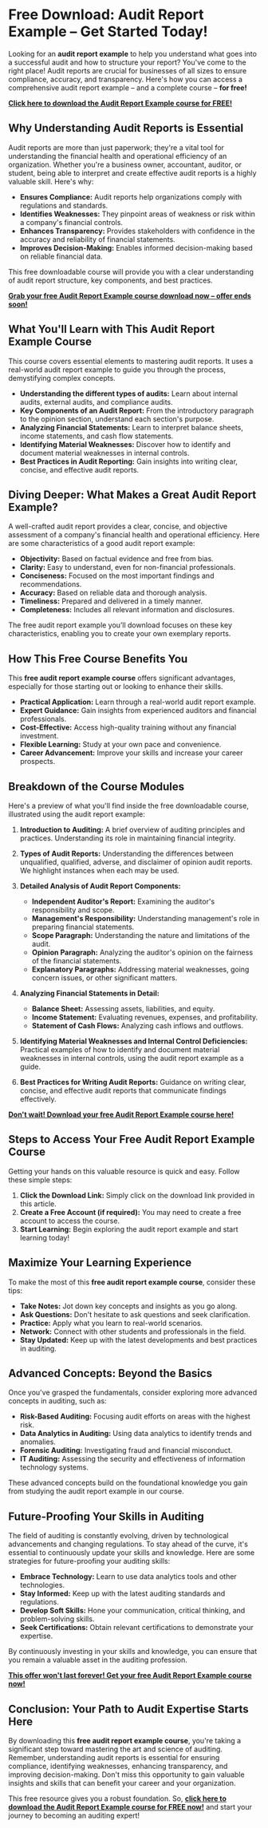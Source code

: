 # Free Download: Audit Report Example – Get Started Today!

Looking for an **audit report example** to help you understand what goes into a successful audit and how to structure your report? You've come to the right place! Audit reports are crucial for businesses of all sizes to ensure compliance, accuracy, and transparency. Here's how you can access a comprehensive audit report example – and a complete course – **for free!**

[**Click here to download the Audit Report Example course for FREE!**](https://udemywork.com/audit-report-example)

## Why Understanding Audit Reports is Essential

Audit reports are more than just paperwork; they're a vital tool for understanding the financial health and operational efficiency of an organization. Whether you're a business owner, accountant, auditor, or student, being able to interpret and create effective audit reports is a highly valuable skill. Here's why:

*   **Ensures Compliance:** Audit reports help organizations comply with regulations and standards.
*   **Identifies Weaknesses:** They pinpoint areas of weakness or risk within a company's financial controls.
*   **Enhances Transparency:** Provides stakeholders with confidence in the accuracy and reliability of financial statements.
*   **Improves Decision-Making:** Enables informed decision-making based on reliable financial data.

This free downloadable course will provide you with a clear understanding of audit report structure, key components, and best practices.

[**Grab your free Audit Report Example course download now – offer ends soon!**](https://udemywork.com/audit-report-example)

## What You'll Learn with This Audit Report Example Course

This course covers essential elements to mastering audit reports. It uses a real-world audit report example to guide you through the process, demystifying complex concepts.

*   **Understanding the different types of audits:** Learn about internal audits, external audits, and compliance audits.
*   **Key Components of an Audit Report:** From the introductory paragraph to the opinion section, understand each section's purpose.
*   **Analyzing Financial Statements:** Learn to interpret balance sheets, income statements, and cash flow statements.
*   **Identifying Material Weaknesses:** Discover how to identify and document material weaknesses in internal controls.
*   **Best Practices in Audit Reporting:** Gain insights into writing clear, concise, and effective audit reports.

## Diving Deeper: What Makes a Great Audit Report Example?

A well-crafted audit report provides a clear, concise, and objective assessment of a company's financial health and operational efficiency. Here are some characteristics of a good audit report example:

*   **Objectivity:** Based on factual evidence and free from bias.
*   **Clarity:** Easy to understand, even for non-financial professionals.
*   **Conciseness:** Focused on the most important findings and recommendations.
*   **Accuracy:** Based on reliable data and thorough analysis.
*   **Timeliness:** Prepared and delivered in a timely manner.
*   **Completeness:** Includes all relevant information and disclosures.

The free audit report example you’ll download focuses on these key characteristics, enabling you to create your own exemplary reports.

## How This Free Course Benefits You

This **free audit report example course** offers significant advantages, especially for those starting out or looking to enhance their skills.

*   **Practical Application:** Learn through a real-world audit report example.
*   **Expert Guidance:** Gain insights from experienced auditors and financial professionals.
*   **Cost-Effective:** Access high-quality training without any financial investment.
*   **Flexible Learning:** Study at your own pace and convenience.
*   **Career Advancement:** Improve your skills and increase your career prospects.

## Breakdown of the Course Modules

Here's a preview of what you'll find inside the free downloadable course, illustrated using the audit report example:

1.  **Introduction to Auditing:**  A brief overview of auditing principles and practices.  Understanding its role in maintaining financial integrity.
2.  **Types of Audit Reports:** Understanding the differences between unqualified, qualified, adverse, and disclaimer of opinion audit reports. We highlight instances when each may be used.
3.  **Detailed Analysis of Audit Report Components:**
    *   **Independent Auditor's Report:** Examining the auditor's responsibility and scope.
    *   **Management's Responsibility:** Understanding management's role in preparing financial statements.
    *   **Scope Paragraph:** Understanding the nature and limitations of the audit.
    *   **Opinion Paragraph:** Analyzing the auditor's opinion on the fairness of the financial statements.
    *   **Explanatory Paragraphs:** Addressing material weaknesses, going concern issues, or other significant matters.
4.  **Analyzing Financial Statements in Detail:**

    *   **Balance Sheet:** Assessing assets, liabilities, and equity.
    *   **Income Statement:** Evaluating revenues, expenses, and profitability.
    *   **Statement of Cash Flows:** Analyzing cash inflows and outflows.
5.  **Identifying Material Weaknesses and Internal Control Deficiencies:**  Practical examples of how to identify and document material weaknesses in internal controls, using the audit report example as a guide.
6.  **Best Practices for Writing Audit Reports:**  Guidance on writing clear, concise, and effective audit reports that communicate findings effectively.

[**Don't wait! Download your free Audit Report Example course here!**](https://udemywork.com/audit-report-example)

## Steps to Access Your Free Audit Report Example Course

Getting your hands on this valuable resource is quick and easy. Follow these simple steps:

1.  **Click the Download Link:** Simply click on the download link provided in this article.
2.  **Create a Free Account (if required):** You may need to create a free account to access the course.
3.  **Start Learning:** Begin exploring the audit report example and start learning today!

## Maximize Your Learning Experience

To make the most of this **free audit report example course**, consider these tips:

*   **Take Notes:** Jot down key concepts and insights as you go along.
*   **Ask Questions:** Don't hesitate to ask questions and seek clarification.
*   **Practice:** Apply what you learn to real-world scenarios.
*   **Network:** Connect with other students and professionals in the field.
*   **Stay Updated:** Keep up with the latest developments and best practices in auditing.

## Advanced Concepts: Beyond the Basics

Once you've grasped the fundamentals, consider exploring more advanced concepts in auditing, such as:

*   **Risk-Based Auditing:** Focusing audit efforts on areas with the highest risk.
*   **Data Analytics in Auditing:** Using data analytics to identify trends and anomalies.
*   **Forensic Auditing:** Investigating fraud and financial misconduct.
*   **IT Auditing:** Assessing the security and effectiveness of information technology systems.

These advanced concepts build on the foundational knowledge you gain from studying the audit report example in our course.

## Future-Proofing Your Skills in Auditing

The field of auditing is constantly evolving, driven by technological advancements and changing regulations. To stay ahead of the curve, it's essential to continuously update your skills and knowledge. Here are some strategies for future-proofing your auditing skills:

*   **Embrace Technology:** Learn to use data analytics tools and other technologies.
*   **Stay Informed:** Keep up with the latest auditing standards and regulations.
*   **Develop Soft Skills:** Hone your communication, critical thinking, and problem-solving skills.
*   **Seek Certifications:** Obtain relevant certifications to demonstrate your expertise.

By continuously investing in your skills and knowledge, you can ensure that you remain a valuable asset in the auditing profession.

[**This offer won't last forever! Get your free Audit Report Example course now!**](https://udemywork.com/audit-report-example)

## Conclusion: Your Path to Audit Expertise Starts Here

By downloading this **free audit report example course**, you're taking a significant step toward mastering the art and science of auditing. Remember, understanding audit reports is essential for ensuring compliance, identifying weaknesses, enhancing transparency, and improving decision-making. Don't miss this opportunity to gain valuable insights and skills that can benefit your career and your organization.

This free resource gives you a robust foundation. So, **[click here to download the Audit Report Example course for FREE now!](https://udemywork.com/audit-report-example)** and start your journey to becoming an auditing expert!
